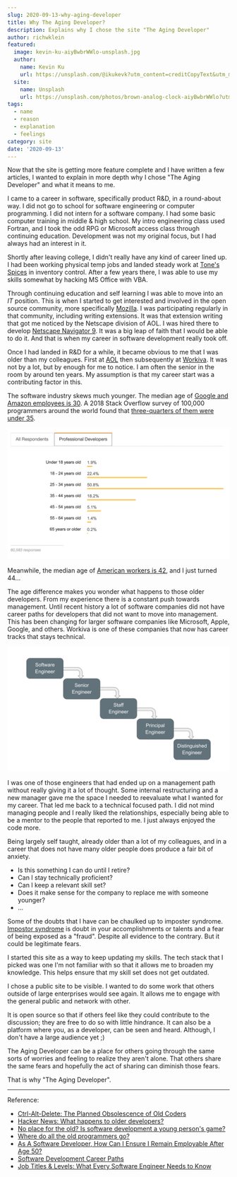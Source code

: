 ```yaml
---
slug: 2020-09-13-why-aging-developer
title: Why The Aging Developer?
description: Explains why I chose the site "The Aging Developer"
author: richwklein
featured:
  image: kevin-ku-aiyBwbrWWlo-unsplash.jpg
  author:
    name: Kevin Ku
    url: https://unsplash.com/@ikukevk?utm_content=creditCopyText&utm_medium=referral&utm_source=unsplash
  site:
    name: Unsplash
    url: https://unsplash.com/photos/brown-analog-clock-aiyBwbrWWlo?utm_content=creditCopyText&utm_medium=referral&utm_source=unsplas
tags:
  - name
  - reason
  - explanation
  - feelings
category: site
date: '2020-09-13'
---
```


Now that the site is getting more feature complete and I have written a few articles, I wanted to explain in more depth why I chose &quot;The Aging Developer&quot; and what it means to me.

I came to a career in software, specifically product R&D, in a round-about way. I did not go to school for software engineering or computer programming. I did not intern for a software company. I had some basic computer training in 
middle & high school. My intro engineering class used Fortran, and I took the odd RPG or Microsoft access class through continuing education. Development was not my original focus, but I had always had an interest in it. 

Shortly after leaving college, I didn't really have any kind of career lined up. I had been working physical temp jobs and landed steady work at [Tone's Spices](https://www.tones.com/about) in inventory control. After a few years there, I was able to use my skills somewhat by hacking MS Office with VBA. 

Through continuing education and self learning I was able to move into an *IT* position. This is when I started to get interested and involved in the open source community, more specifically [Mozilla](https://www.mozilla.org). 
I was participating regularly in that community, including writing extensions. It was that extension writing that got me noticed by the Netscape division of AOL. I was hired there to develop [Netscape Navigator 9](https://en.wikipedia.org/wiki/Netscape_Navigator_9). It was a big leap of faith that I would be able to do it. And that is when 
my career in software development really took off.

Once I had landed in R&D for a while, it became obvious to me that I was older than my colleagues. First at [AOL](https://en.wikipedia.org/wiki/AOL) then subsequently at [Workiva](https://en.wikipedia.org/wiki/Workiva). It was not by a lot, but by enough for me to notice. I am often the senior in the room by around ten years. 
My assumption is that my career start was a contributing factor in this.

The software industry skews much younger. The median age of [Google and Amazon employees is 30](https://www.payscale.com/data-packages/top-tech-companies-compared/tech-salaries). A 2018 Stack Overflow survey of 100,000 programmers around the world found that [three-quarters of them were under 35](https://insights.stackoverflow.com/survey/2018#developer-profile-age). 

![Stack Overflow](stackoverflow-age.png)

Meanwhile, the median age of [American workers is 42](https://www.bls.gov/emp/tables/median-age-labor-force.htm),
and I just turned 44...

The age difference makes you wonder what happens to those older developers. From my experience there is a constant push towards management. Until recent history a lot of software companies did not have career paths for developers that did not want to move into management. This has been changing for larger software companies like Microsoft, Apple, Google, and others. Workiva is one of these companies that now has career tracks that stays technical.

![Technical Career Path](career-path.png)

I was one of those engineers that had ended up on a management path without really giving it a lot of thought. Some internal restructuring and a new manager gave me the space I needed to reevaluate what I wanted for my career. That led me back to a technical focused path. I did not mind managing people and I really liked the relationships, especially being able to be a mentor to the people that reported to me. I just always enjoyed the code more.  

Being largely self taught, already older than a lot of my colleagues, and in a career that does not have many older people does produce a fair bit of anxiety.

* Is this something I can do until I retire?
* Can I stay technically proficient?
* Can I keep a relevant skill set?
* Does it make sense for the company to replace me with someone younger?
* ...

Some of the doubts that I have can be chaulked up to imposter syndrome. [Impostor syndrome](https://en.wikipedia.org/wiki/Impostor_syndrome) is doubt in your accomplishments or talents and a fear of being exposed as a "fraud". 
Despite all evidence to the contrary. But it could be legitimate fears.

I started this site as a way to keep updating my skills. The tech stack that I picked was one I'm not familiar with so that it allows me to broaden my knowledge. This helps ensure that my skill set does not get outdated. 

I chose a public site to be visible. I wanted to do some work that others outside of large enterprises would see again. It allows me to engage with the general public and network with other. 

It is open source so that if others feel like they could contribute to the discussion; they are free to do so with little hindrance. It can also be a platform where you, as a developer, can be seen and heard. Although, I don't
have a large audience yet ;)

The Aging Developer can be a place for others going through the same sorts of worries and feeling to realize they aren't alone. That others share the same fears and hopefully the act of sharing can diminish those fears.

That is why "The Aging Developer".

----
Reference:

* [Ctrl-Alt-Delete: The Planned Obsolescence of Old Coders](https://onezero.medium.com/ctrl-alt-delete-the-planned-obsolescence-of-old-coders-9c5f440ee68)
* [Hacker News: What happens to older developers?](https://news.ycombinator.com/item?id=7372997)
* [No place for the old? Is software development a young person's game?](https://www.techrepublic.com/article/no-place-for-the-old-is-software-development-a-young-persons-game/)
* [Where do all the old programmers go?](https://www.infoworld.com/article/2617093/it-careers-where-do-all-the-old-programmers-go.html)
* [As A Software Developer, How Can I Ensure I Remain Employable After Age 50?](https://www.forbes.com/sites/quora/2012/09/17/as-a-software-developer-how-can-i-ensure-i-remain-employable-after-age-50/#6ab73da57264)
* [Software Development Career Paths](https://simpleprogrammer.com/software-development-career-paths/)
* [Job Titles & Levels: What Every Software Engineer Needs to Know](https://www.holloway.com/s/trh-job-titles-levels-fundamentals-for-software-engineering)
  

